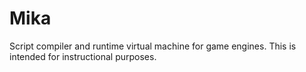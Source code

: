# Mika
Script compiler and runtime virtual machine for game engines. This is intended for instructional purposes.
